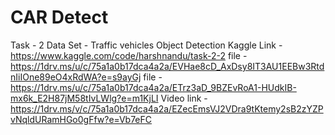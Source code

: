 # CAR Detect

Task - 2 
Data Set - Traffic vehicles Object Detection
Kaggle Link - https://www.kaggle.com/code/harshnandu/task-2-2
file - https://1drv.ms/u/c/75a1a0b17dca4a2a/EVHae8cD_AxDsy8IT3AU1EEBw3RtdnIiIOne89eO4xRdWA?e=s9ayGj
file - https://1drv.ms/u/c/75a1a0b17dca4a2a/ETrz3aD_9BZEvRoA1-HUdkIB-mx6k_E2H87jM58tIvLWlg?e=m1KjLI
Video link - https://1drv.ms/v/c/75a1a0b17dca4a2a/EZecEmsVJ2VDra9tKtemy2sB2zYZPvNqldURamHGo0gFfw?e=Vb7eFC
